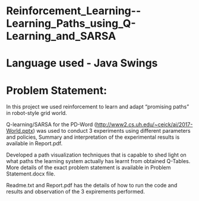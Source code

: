 # Reinforcement_Learning--Learning_Paths_using_Q-Learning_and_SARSA

# Language used - Java Swings

# Problem Statement:

In this project we used reinforcement to learn and adapt “promising paths” in robot-style grid world.

Q-learning/SARSA for the PD-Word (http://www2.cs.uh.edu/~ceick/ai/2017-World.pptx) was used to conduct 3 experiments using different parameters and policies, Summary and interpretation of the experimental results is available in Report.pdf.

Developed a path visualization techniques that is capable to shed light on what paths the learning system actually has learnt from obtained Q-Tables. More details of the exact problem statement is available in Problem Statement.docx file.

Readme.txt and Report.pdf has the details of how to run the code and results and observation of the 3 expirements performed.
